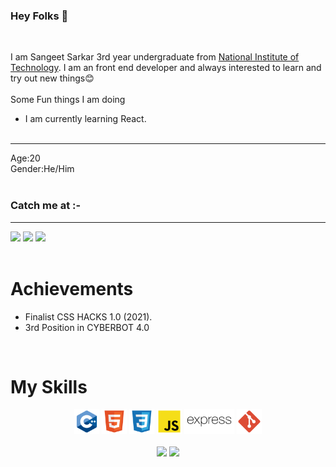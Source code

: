 ### Hey Folks 👋
<br>

I am Sangeet Sarkar 3rd year undergraduate from [National Institute of Technology](http://www.nits.ac.in/). I am an front end developer and always interested to learn and try out new things😊
<br><br>
Some Fun things I am doing
<br>
- I am currently learning React.
<br><br>
<hr>
Age:20<br>
Gender:He/Him
<br><br>

### Catch me at :-
<hr>

<code><a title="Gmail" href="https://mail.google.com/mail/u/0/?view=cm&fs=1&to=sangeetsarkar2002@gmail.com&tf=1"><img height="35" src="https://ssl.gstatic.com/ui/v1/icons/mail/rfr/gmail.ico"></a></code>
<code><a title="LinkedIn" href="https://www.linkedin.com/in/sangeet-sangeet-67a9001b7/"><img height="35" src="https://static-exp1.licdn.com/sc/h/al2o9zrvru7aqj8e1x2rzsrca"></a></code>
<code><a title="Facebook" href="https://www.facebook.com/sangeetsarkar2002/"><img height="35" src="https://upload.wikimedia.org/wikipedia/commons/thumb/0/05/Facebook_Logo_%282019%29.png/1024px-Facebook_Logo_%282019%29.png"></a></code>
<br><br>   
# Achievements
- Finalist CSS HACKS 1.0 (2021).
- 3rd Position in CYBERBOT 4.0

<br>

# My Skills
<div ="myskills" align="center" width="80%">
    <code><img title="C++" height="40" src="img/cpp.svg"></code>
    <code><img title="html" height="40" src="img/html.svg"></code>
    <code><img title="CSS" height="40" src="img/css.svg"></code>
   <code><img title="JavaScript (JS)" height="40" src="img/javascript.svg"></code>
  <code><img title="Express" height="40" src="img/expressjs-ar21.svg"></code>
    <code><img title="Git" height="40" src="img/git.svg"></code>
<br><br>

<div align="center" width=100%>
  <code><img height="150" src="https://github-readme-stats.vercel.app/api/top-langs/?username=SangeetSarkar&theme=cobalt&layout=compact"></code>
  <code><img height="150" src="https://github-readme-stats.vercel.app/api?username=SangeetSarkar&count_private=t&hide=stars&theme=cobalt"></code>
</div>
